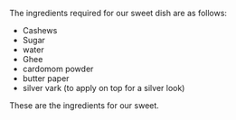 The ingredients required for our sweet dish are as follows:
- Cashews 
- Sugar
- water
- Ghee
- cardomom powder
- butter paper
- silver vark (to apply on top for a silver look)

These are the ingredients for our sweet.